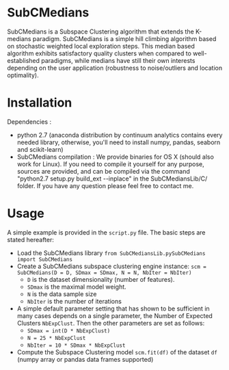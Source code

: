 # SubCMedians
SubCMedians is a Subspace Clustering algorithm that extends the K-medians paradigm.
SubCMedians is a simple hill climbing algorithm based on stochastic weighted local exploration steps.
This median based algorithm exhibits satisfactory quality clusters when compared to well-established paradigms, while medians have still their own interests depending on the user application (robustness to noise/outliers and location optimality).

# Installation
Dependencies :

+ python 2.7 (anaconda distribution by continuum analytics contains every needed library, otherwise, you'll need to install numpy, pandas, seaborn and scikit-learn)
+ SubCMedians compilation : We provide binaries for OS X (should also work for Linux). If you need to compile it yourself for any purpose, sources are provided, and can be compiled via the command "python2.7 setup.py build_ext --inplace" in the SubCMediansLib/C/ folder. If you have any question please feel free to contact me.

# Usage

A simple example is provided in the `script.py` file. The basic steps are stated hereafter:
+ Load the SubCMedians library `from SubCMediansLib.pySubCMedians import SubCMedians`
+ Create a SubCMedians subspace clustering engine instance: `scm = SubCMedians(D = D, SDmax = SDmax, N = N, NbIter = NbIter)`
	+ `D` is the dataset dimensionality (number of features).
	+ `SDmax` is the maximal model weight.
	+ `N` is the data sample size
	+ `NbIter` is the number of iterations
+ A simple default parameter setting that has shown to be sufficient in many cases depends on a single parameter, the Number of Expected Clusters `NbExpClust`. Then the other parameters are set as follows:	
	+ `SDmax = int(D * NbExpClust)`
	+ `N = 25 * NbExpClust`
	+ `NbIter = 10 * SDmax * NbExpClust`
+ Compute the Subspace Clustering model `scm.fit(df)` of the dataset `df` (numpy array or pandas data frames supported)